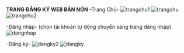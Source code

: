 **TRANG ĐĂNG KÝ WEB BÁN NÓN**
-Trang Chủ-
![trangchu1](https://github.com/phinhannguyen04/ct188_web/assets/144946023/c3c8077e-56e1-4592-843b-c0b532376823)
![trangchu](https://github.com/phinhannguyen04/ct188_web/assets/144946023/eba5c0ec-11e2-4906-a8c7-7a5241947d8f)
![trangchu2](https://github.com/phinhannguyen04/ct188_web/assets/144946023/905cd7cc-1b9a-40c5-bb93-2e4db7945365)


-Đăng nhập-
(chọn tài khoản tự động chuyển sang trang đăng nhập)
![dangnhap](https://github.com/phinhannguyen04/ct188_web/assets/144946023/a458d710-7973-432b-8b06-184b56a2535b)


-Đăng ký-
![dangky2](https://github.com/phinhannguyen04/ct188_web/assets/144946023/68ddb0f7-b4fa-43b7-af40-bcad3ecd6d20)
![dangky](https://github.com/phinhannguyen04/ct188_web/assets/144946023/da51fc58-3dc8-4705-87b2-7c3eec7b6d55)





